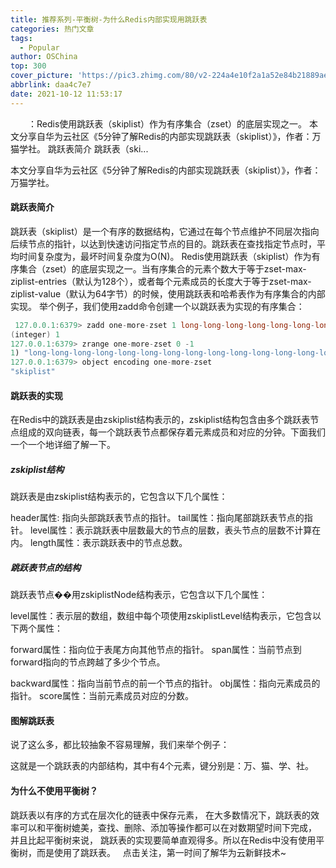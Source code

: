 ```yaml
---
title: 推荐系列-平衡树-为什么Redis内部实现用跳跃表
categories: 热门文章
tags:
  - Popular
author: OSChina
top: 300
cover_picture: 'https://pic3.zhimg.com/80/v2-224a4e10f2a1a52e84b21889aea08742_720w.jpg'
abbrlink: daa4c7e7
date: 2021-10-12 11:53:17
---
```


&emsp;&emsp;：Redis使用跳跃表（skiplist）作为有序集合（zset）的底层实现之一。 本文分享自华为云社区《5分钟了解Redis的内部实现跳跃表（skiplist）》，作者：万猫学社。 跳跃表简介 跳跃表（ski...
<!-- more -->

                                                                                                                    
                                                                                                     
本文分享自华为云社区《5分钟了解Redis的内部实现跳跃表（skiplist）》，作者：万猫学社。 
 
#### 跳跃表简介 
跳跃表（skiplist）是一个有序的数据结构，它通过在每个节点维护不同层次指向后续节点的指针，以达到快速访问指定节点的目的。跳跃表在查找指定节点时，平均时间复杂度为，最坏时间复杂度为O(N)。 
Redis使用跳跃表（skiplist）作为有序集合（zset）的底层实现之一。当有序集合的元素个数大于等于zset-max-ziplist-entries（默认为128个），或者每个元素成员的长度大于等于zset-max-ziplist-value（默认为64字节）的时候，使用跳跃表和哈希表作为有序集合的内部实现。 
举个例子，我们使用zadd命令创建一个以跳跃表为实现的有序集合： 
 
  
 ```java 
  127.0.0.1:6379> zadd one-more-zset 1 long-long-long-long-long-long-long-long-long-long-long-long-long-long
(integer) 1
127.0.0.1:6379> zrange one-more-zset 0 -1
1) "long-long-long-long-long-long-long-long-long-long-long-long-long-long"
127.0.0.1:6379> object encoding one-more-zset
"skiplist"
  ``` 
  
 
 
#### 跳跃表的实现 
在Redis中的跳跃表是由zskiplist结构表示的，zskiplist结构包含由多个跳跃表节点组成的双向链表，每一个跳跃表节点都保存着元素成员和对应的分钟。下面我们一个一个地详细了解一下。 
 
##### zskiplist结构 
跳跃表是由zskiplist结构表示的，它包含以下几个属性： 
 
 header属性: 指向头部跳跃表节点的指针。 
 tail属性：指向尾部跳跃表节点的指针。 
 level属性：表示跳跃表中层数最大的节点的层数，表头节点的层数不计算在内。 
 length属性：表示跳跃表中的节点总数。 
 
 
##### 跳跃表节点的结构 
跳跃表节点��用zskiplistNode结构表示，它包含以下几个属性： 
 
 level属性：表示层的数组，数组中每个项使用zskiplistLevel结构表示，它包含以下两个属性： 
   
   forward属性：指向位于表尾方向其他节点的指针。 
   span属性：当前节点到forward指向的节点跨越了多少个节点。 
    
 backward属性：指向当前节点的前一个节点的指针。 
 obj属性：指向元素成员的指针。 
 score属性：当前元素成员对应的分数。 
 
 
#### 图解跳跃表 
说了这么多，都比较抽象不容易理解，我们来举个例子： 
 
这就是一个跳跃表的内部结构，其中有4个元素，键分别是：万、猫、学、社。 
 
#### 为什么不使用平衡树？ 
跳跃表以有序的方式在层次化的链表中保存元素， 在大多数情况下，跳跃表的效率可以和平衡树媲美，查找、删除、添加等操作都可以在对数期望时间下完成， 并且比起平衡树来说， 跳跃表的实现要简单直观得多。所以在Redis中没有使用平衡树，而是使用了跳跃表。 
  
点击关注，第一时间了解华为云新鲜技术~
                                        